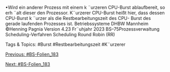 •Wird ein anderer Prozess mit einem k ¨urzeren CPU-Burst ablaufbereit, so erh ¨alt dieser den Prozessor.
K¨urzerer CPU-Burst heißt hier, dass dessen CPU-Burst k ¨urzer als die Restbearbeitungszeit des CPU-
Burst des gerade laufenden Prozesses ist.
Betriebssysteme DHBW Mannheim ©Henning Pagnia Version 4.23 Fr¨uhjahr 2023 BS–75Prozessverwaltung Scheduling-Verfahren Scheduling
Round Robin (RR)

   Tags & Topics:
   #Burst
   #Restbearbeitungszeit
   #K¨urzerer

[Previous: #BS-Folien_183](BS-Folien_183.md)

[Next: #BS-Folien_183](BS-Folien_183.md)